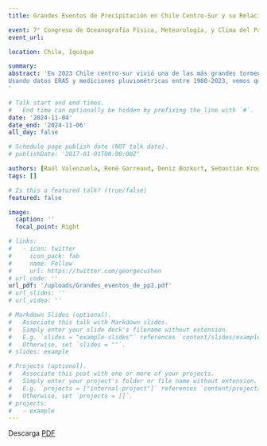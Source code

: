 ```yaml
---
title: Grandes Eventos de Precipitación en Chile Centro-Sur y su Relación con la Intensidad y Duración del Transporte de Vapor de Agua

event: 7° Congreso de Oceanografía Física, Meteorología, y Clima del Pacífico Sur Oriental
event_url: 

location: Chile, Iquique

summary: 
abstract: 'En 2023 Chile centro-sur vivió una de las más grandes tormentas de las últimas décadas. Múltiples inundaciones, en ocasiones de comunas enteras, además de cortes de camino y fallecimientos fueron producidos por un evento de precipitación observado entre el 22 y 25 de junio. Excediendo toda expectativa, un segundo evento de similar magnitud impactó nuevamente la zona centro-sur entre el 19 y 22 de agosto. En este trabajo caracterizamos climatológicamente estos eventos, examinando la magnitud en acumulación de precipitación a nivel de tormenta y su relación con el transporte de vapor de agua entre 1980 a 2023 a través de las siguientes preguntas: ¿cuántos eventos similares a los de 2023 con acumulación de 4 días se han observado con anterioridad? ¿cuán frecuente ocurren dos eventos similares dentro del periodo anual? ¿cómo se distribuye el gradiente orográfico de precipitación durante eventos extremos? ¿cómo escala la duración y magnitud del transporte integrado de vapor de agua en estos eventos? 
Usando datos ERA5 y mediciones pluviométricas entre 1980-2023, vemos que el evento del 22-25 de junio 2023 es comparable al del 19-22 de mayo de 2008. Estos dos eventos son los mayores en acumulación de 4 días con valores máximos hacia la cordillera cercanos a 600 mm. Destaca el hecho que solo el año 2023 muestra dos eventos de magnitud similar dentro del periodo anual. El gradiente orográfico de precipitación muestra que en la mayoría de las tormentas extremas de 4 días tiene un factor entre 2 y 4 de realce. Un ajuste de valor extremo (GEV) sobre la acumulación de 4 días máxima mensual indica que el periodo de retorno del evento de junio 2023 es de 100 años y que no hay una diferencia significativa en el ajuste considerando la tendencia global en aumento de temperatura. Por último, observamos que, considerando el 5% de meses con mayor precipitación de 4 días, los eventos desde el año 2000 muestran una tendencia a caracterizarse más por la duración que por la magnitud máxima del transporte de vapor. Estos resultados entregan una nueva perspectiva sobre la recurrencia de eventos extremos de precipitación en Chile centro-sur y abren la discusión sobre la necesidad de adaptar la actual escala de clasificación de Ríos Atmosféricos propuesto por Ralph et al. (2019) a la realidad nacional.
'

# Talk start and end times.
#   End time can optionally be hidden by prefixing the line with `#`.
date: '2024-11-04'
date_end: '2024-11-06'
all_day: false

# Schedule page publish date (NOT talk date).
# publishDate: '2017-01-01T00:00:00Z'

authors: [Raúl Valenzuela, René Garreaud, Deniz Bozkurt, Sebastián Krogh, Diego Campos y Lucía Scaff]
tags: []

# Is this a featured talk? (true/false)
featured: false

image:
  caption: ''
  focal_point: Right

# links:
#   - icon: twitter
#     icon_pack: fab
#     name: Follow
#     url: https://twitter.com/georgecushen
# url_code: ''
url_pdf: '/uploads/Grandes_eventos_de_pp2.pdf'
# url_slides: ''
# url_video: ''

# Markdown Slides (optional).
#   Associate this talk with Markdown slides.
#   Simply enter your slide deck's filename without extension.
#   E.g. `slides = "example-slides"` references `content/slides/example-slides.md`.
#   Otherwise, set `slides = ""`.
# slides: example

# Projects (optional).
#   Associate this post with one or more of your projects.
#   Simply enter your project's folder or file name without extension.
#   E.g. `projects = ["internal-project"]` references `content/project/deep-learning/index.md`.
#   Otherwise, set `projects = []`.
# projects:
#   - example
---
```


Descarga [PDF](/uploads/Grandes_eventos_de_pp2.pdf)
